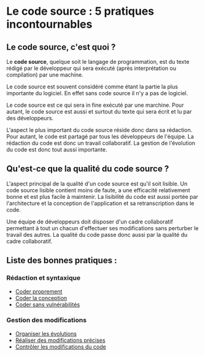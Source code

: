 Le code source : 5 pratiques incontournables
============================================

Le code source, c'est quoi ?
----------------------------

Le **code source**, quelque soit le langage de programmation, est du texte rédigé par le développeur qui sera exécuté (après interprétation ou compilation) par une machine.

Le code source est souvent considéré comme étant la partie la plus importante du logiciel. En effet sans code source il n'y a pas de logiciel.

Le code source est ce qui sera in fine exécuté par une marchine. Pour autant, le code source est aussi et surtout du texte qui sera écrit et lu par des développeurs.

L'aspect le plus important du code source réside donc dans sa rédaction. Pour autant, le code est partagé par tous les développeurs de l'équipe. La rédaction du code est donc un travail collaboratif. La gestion de l'évolution du code est donc tout aussi importante.

Qu'est-ce que la qualité du code source ?
-----------------------------------------

L'aspect principal de la qualité d'un code source est qu'il soit lisible. Un code source lisible contient moins de faute, a une efficacité relativement bonne et est plus facile à maintenir. La lisibilité du code est aussi portée par l'architecture et la conception de l'application et sa retranscription dans le code.

Une équipe de développeurs doit disposer d'un cadre collaboratif permettant à tout un chacun d'effectuer ses modifications sans perturber le travail des autres. La qualité du code passe donc aussi par la qualité du cadre collaboratif.

Liste des bonnes pratiques :
----------------------------

### Rédaction et syntaxique

* [Coder proprement](clean.md)
* [Coder la conception](concevoir.md)
* [Coder sans vulnérabilités](vulnerabilites.md)

### Gestion des modifications

* [Organiser les évolutions](evoluer.md)
* [Réaliser des modifications précises](modifier.md)
* [Contrôler les modifications du code](controler.md)
